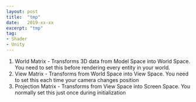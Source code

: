 ```yaml
---
layout: post
title:  "tmp"
date:   2019-xx-xx
excerpt: "tmp"
tag:
- Shader
- Unity
---
```


1. World Matrix - Transforms 3D data from Model Space into World Space. You need to set this before rendering every entity in your world.
2. View Matrix - Transforms from World Space into View Space. You need to set this each time your camera changes position
3. Projection Matrix - Transforms from View Space into Screen Space. You normally set this just once during initialization